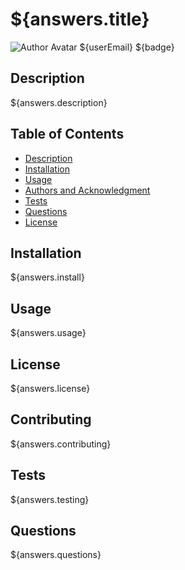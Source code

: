 # \${answers.title}

![Author Avatar](${avatarURL}&s=100)
${userEmail}
${badge}

## Description

\${answers.description}

## Table of Contents

- [Description](#description)
- [Installation](#installation)
- [Usage](#usage)
- [Authors and Acknowledgment](#authors-and-acknowledgment)
- [Tests](#tests)
- [Questions](#Questions)
- [License](#license)

## Installation

\${answers.install}

## Usage

\${answers.usage}

## License

\${answers.license}

## Contributing

\${answers.contributing}

## Tests

\${answers.testing}

## Questions

\${answers.questions}
